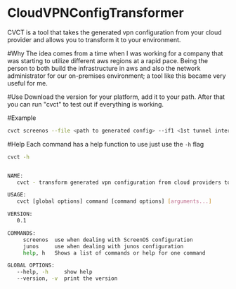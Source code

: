 # CloudVPNConfigTransformer
CVCT is a tool that takes the generated vpn configuration from your cloud provider and allows you to transform it to your environment.

#Why
The idea comes from a time when I was working for a company that was starting to utilize different aws regions at a rapid pace. Being the person to both build the infrastructure in aws and also the network administrator for our on-premises environment; a tool like this became very useful for me.

#Use 
Download the version for your platform, add it to your path. After that you can run "cvct" to test out if everything is working.


#Example
```bash
cvct screenos --file <path to generated config> --if1 <1st tunnel interface> --if2 <2nd tunnel interface> --zone <zone to bind the tunnel interfaces to> --eif <external interface for vpn> --cidr <network range for routing> --nc
```
#Help
Each command has a help function to use just use the `-h` flag

```bash
cvct -h
```

```bash

NAME:
   cvct - transform generated vpn configuration from cloud providers to represent your environment

USAGE:
   cvct [global options] command [command options] [arguments...]

VERSION:
   0.1

COMMANDS:
     screenos  use when dealing with ScreenOS configuration
     junos     use when dealing with junos configuration
     help, h   Shows a list of commands or help for one command

GLOBAL OPTIONS:
   --help, -h     show help
   --version, -v  print the version

```